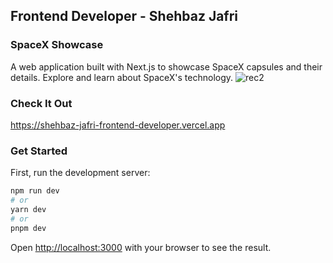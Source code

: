 ## Frontend Developer - Shehbaz Jafri
### SpaceX Showcase

A web application built with Next.js to showcase SpaceX capsules and their details. Explore and learn about SpaceX's technology.
![rec2](https://github.com/shehbazjafri/shehbaz-jafri-frontend-developer/assets/19728508/3eea386a-b3f9-4e35-b900-64d77bf79ddd)


### Check It Out
https://shehbaz-jafri-frontend-developer.vercel.app


### Get Started
First, run the development server:

```bash
npm run dev
# or
yarn dev
# or
pnpm dev
```

Open [http://localhost:3000](http://localhost:3000) with your browser to see the result.
